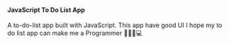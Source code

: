 #### JavaScript To Do List App

A to-do-list app built with JavaScript. This app have good UI
I hope my to do list app can make me a Programmer 👨🏻‍💻💻